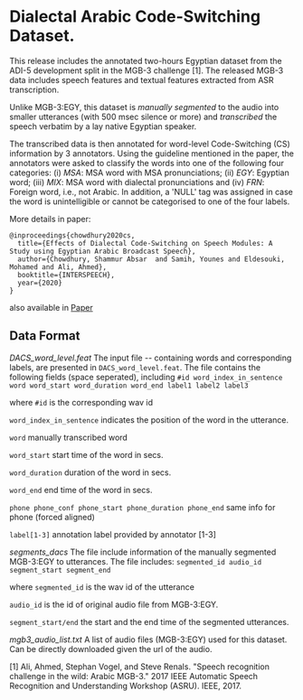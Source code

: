 <!-- # Dialectal-Arabic-Code-Switching-Dataset-->

# Dialectal Arabic Code-Switching Dataset.

This release includes the annotated two-hours Egyptian dataset from the ADI-5 development split in the MGB-3 challenge [1].
The released MGB-3 data includes speech features and textual features extracted from ASR transcription.

Unlike MGB-3:EGY, this dataset is *manually segmented* to the audio into smaller utterances (with 500 msec silence or more) and *transcribed* the speech verbatim by a lay native Egyptian speaker.

The transcribed data is then annotated for word-level Code-Switching (CS) information by 3 annotators. Using the guideline mentioned in the paper,
the annotators were asked to classify the words into one of the following four categories:
(i) *MSA*: MSA word with MSA pronunciations; (ii) *EGY*: Egyptian word; (iii) *MIX*: MSA word with dialectal pronunciations and (iv) *FRN*: Foreign word, i.e., not Arabic.
In addition, a 'NULL' tag was assigned in case the word is unintelligible or cannot be categorised to one of the four labels.

More details in paper:

```
@inproceedings{chowdhury2020cs,
  title={Effects of Dialectal Code-Switching on Speech Modules: A Study using Egyptian Arabic Broadcast Speech},
  author={Chowdhury, Shammur Absar  and Samih, Younes and Eldesouki, Mohamed and Ali, Ahmed},
  booktitle={INTERSPEECH},
  year={2020}
}
```

also available in [Paper](http://www.interspeech2020.org/uploadfile/pdf/Wed-1-10-5.pdf)

## Data Format
*DACS_word_level.feat*
The input file -- containing words and corresponding labels, are presented in `DACS_word_level.feat`. The file contains the following fields (space seperated), including
`#id word_index_in_sentence word word_start word_duration word_end label1 label2 label3`

where
`#id` is the corresponding wav id

`word_index_in_sentence` indicates the position of the word in the utterance.

`word` manually transcribed word

`word_start` start time of the word in secs.

`word_duration` duration of the word in secs.

`word_end` end time of the word in secs.

`phone phone_conf phone_start phone_duration phone_end` same info for phone (forced aligned)

`label[1-3]` annotation label provided by annotator [1-3]

*segments_dacs*
The file include information of the manually segmented MGB-3:EGY to utterances. The file includes:
`segmented_id audio_id segment_start segment_end`

where
`segmented_id` is the wav id of the utterance

`audio_id` is the id of original audio file from MGB-3:EGY.

`segment_start/end` the start and the end time of the segmented utterances.

*mgb3_audio_list.txt*
A list of audio files (MGB-3:EGY) used for this dataset. Can be directly downloaded given the url of the audio.




[1] Ali, Ahmed, Stephan Vogel, and Steve Renals. "Speech recognition challenge in the wild: Arabic MGB-3." 2017 IEEE Automatic Speech Recognition and Understanding Workshop (ASRU). IEEE, 2017.


<!-- booktitle={Proceedings of the International Conference on Language Resources and Evaluation (LREC'20)}, -->
